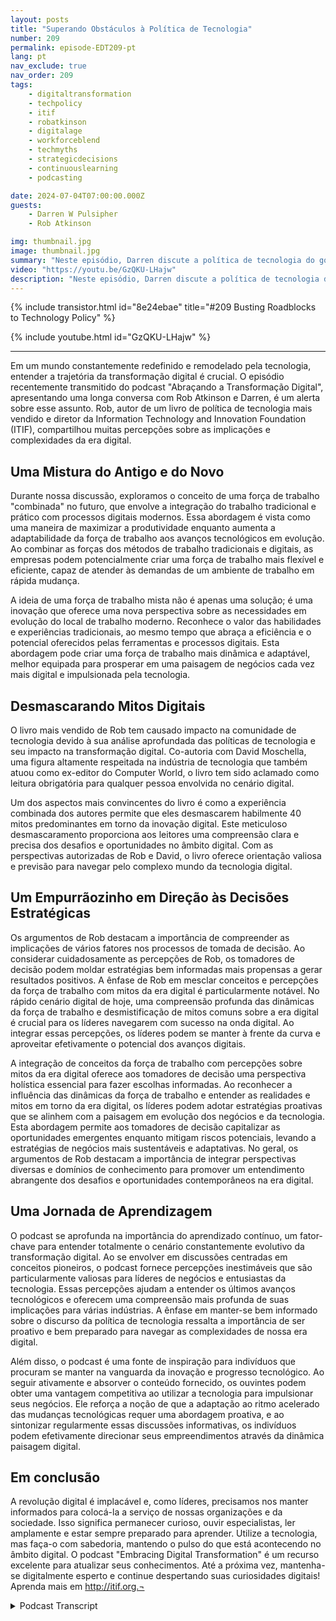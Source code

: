 ```yaml
---
layout: posts
title: "Superando Obstáculos à Política de Tecnologia"
number: 209
permalink: episode-EDT209-pt
lang: pt
nav_exclude: true
nav_order: 209
tags:
    - digitaltransformation
    - techpolicy
    - itif
    - robatkinson
    - digitalage
    - workforceblend
    - techmyths
    - strategicdecisions
    - continuouslearning
    - podcasting

date: 2024-07-04T07:00:00.000Z
guests:
    - Darren W Pulsipher
    - Rob Atkinson

img: thumbnail.jpg
image: thumbnail.jpg
summary: "Neste episódio, Darren discute a política de tecnologia do governo com Rob Atkinson, o presidente do Information Technology and Innovation Forum, um think tank de Washington, D.C., que aconselha o governo sobre política de tecnologia."
video: "https://youtu.be/GzQKU-LHajw"
description: "Neste episódio, Darren discute a política de tecnologia do governo com Rob Atkinson, o presidente do Information Technology and Innovation Forum, um think tank de Washington, D.C., que aconselha o governo sobre política de tecnologia."
---
```


<div>
{% include transistor.html id="8e24ebae" title="#209 Busting Roadblocks to Technology Policy" %}

{% include youtube.html id="GzQKU-LHajw" %}
</div>

---

Em um mundo constantemente redefinido e remodelado pela tecnologia, entender a trajetória da transformação digital é crucial. O episódio recentemente transmitido do podcast "Abraçando a Transformação Digital", apresentando uma longa conversa com Rob Atkinson e Darren, é um alerta sobre esse assunto. Rob, autor de um livro de política de tecnologia mais vendido e diretor da Information Technology and Innovation Foundation (ITIF), compartilhou muitas percepções sobre as implicações e complexidades da era digital.

## Uma Mistura do Antigo e do Novo

Durante nossa discussão, exploramos o conceito de uma força de trabalho "combinada" no futuro, que envolve a integração do trabalho tradicional e prático com processos digitais modernos. Essa abordagem é vista como uma maneira de maximizar a produtividade enquanto aumenta a adaptabilidade da força de trabalho aos avanços tecnológicos em evolução. Ao combinar as forças dos métodos de trabalho tradicionais e digitais, as empresas podem potencialmente criar uma força de trabalho mais flexível e eficiente, capaz de atender às demandas de um ambiente de trabalho em rápida mudança.

A ideia de uma força de trabalho mista não é apenas uma solução; é uma inovação que oferece uma nova perspectiva sobre as necessidades em evolução do local de trabalho moderno. Reconhece o valor das habilidades e experiências tradicionais, ao mesmo tempo que abraça a eficiência e o potencial oferecidos pelas ferramentas e processos digitais. Esta abordagem pode criar uma força de trabalho mais dinâmica e adaptável, melhor equipada para prosperar em uma paisagem de negócios cada vez mais digital e impulsionada pela tecnologia.

## Desmascarando Mitos Digitais

O livro mais vendido de Rob tem causado impacto na comunidade de tecnologia devido à sua análise aprofundada das políticas de tecnologia e seu impacto na transformação digital. Co-autoria com David Moschella, uma figura altamente respeitada na indústria de tecnologia que também atuou como ex-editor do Computer World, o livro tem sido aclamado como leitura obrigatória para qualquer pessoa envolvida no cenário digital.

Um dos aspectos mais convincentes do livro é como a experiência combinada dos autores permite que eles desmascarem habilmente 40 mitos predominantes em torno da inovação digital. Este meticuloso desmascaramento proporciona aos leitores uma compreensão clara e precisa dos desafios e oportunidades no âmbito digital. Com as perspectivas autorizadas de Rob e David, o livro oferece orientação valiosa e previsão para navegar pelo complexo mundo da tecnologia digital.

## Um Empurrãozinho em Direção às Decisões Estratégicas

Os argumentos de Rob destacam a importância de compreender as implicações de vários fatores nos processos de tomada de decisão. Ao considerar cuidadosamente as percepções de Rob, os tomadores de decisão podem moldar estratégias bem informadas mais propensas a gerar resultados positivos. A ênfase de Rob em mesclar conceitos e percepções da força de trabalho com mitos da era digital é particularmente notável. No rápido cenário digital de hoje, uma compreensão profunda das dinâmicas da força de trabalho e desmistificação de mitos comuns sobre a era digital é crucial para os líderes navegarem com sucesso na onda digital. Ao integrar essas percepções, os líderes podem se manter à frente da curva e aproveitar efetivamente o potencial dos avanços digitais.

A integração de conceitos da força de trabalho com percepções sobre mitos da era digital oferece aos tomadores de decisão uma perspectiva holística essencial para fazer escolhas informadas. Ao reconhecer a influência das dinâmicas da força de trabalho e entender as realidades e mitos em torno da era digital, os líderes podem adotar estratégias proativas que se alinhem com a paisagem em evolução dos negócios e da tecnologia. Esta abordagem permite aos tomadores de decisão capitalizar as oportunidades emergentes enquanto mitigam riscos potenciais, levando a estratégias de negócios mais sustentáveis e adaptativas. No geral, os argumentos de Rob destacam a importância de integrar perspectivas diversas e domínios de conhecimento para promover um entendimento abrangente dos desafios e oportunidades contemporâneos na era digital.

## Uma Jornada de Aprendizagem

O podcast se aprofunda na importância do aprendizado contínuo, um fator-chave para entender totalmente o cenário constantemente evolutivo da transformação digital. Ao se envolver em discussões centradas em conceitos pioneiros, o podcast fornece percepções inestimáveis que são particularmente valiosas para líderes de negócios e entusiastas da tecnologia. Essas percepções ajudam a entender os últimos avanços tecnológicos e oferecem uma compreensão mais profunda de suas implicações para várias indústrias. A ênfase em manter-se bem informado sobre o discurso da política de tecnologia ressalta a importância de ser proativo e bem preparado para navegar as complexidades de nossa era digital.

Além disso, o podcast é uma fonte de inspiração para indivíduos que procuram se manter na vanguarda da inovação e progresso tecnológico. Ao seguir ativamente e absorver o conteúdo fornecido, os ouvintes podem obter uma vantagem competitiva ao utilizar a tecnologia para impulsionar seus negócios. Ele reforça a noção de que a adaptação ao ritmo acelerado das mudanças tecnológicas requer uma abordagem proativa, e ao sintonizar regularmente essas discussões informativas, os indivíduos podem efetivamente direcionar seus empreendimentos através da dinâmica paisagem digital.

## Em conclusão

A revolução digital é implacável e, como líderes, precisamos nos manter informados para colocá-la a serviço de nossas organizações e da sociedade. Isso significa permanecer curioso, ouvir especialistas, ler amplamente e estar sempre preparado para aprender. Utilize a tecnologia, mas faça-o com sabedoria, mantendo o pulso do que está acontecendo no âmbito digital. O podcast "Embracing Digital Transformation" é um recurso excelente para atualizar seus conhecimentos. Até a próxima vez, mantenha-se digitalmente esperto e continue despertando suas curiosidades digitais! Aprenda mais em http://itif.org.¬



<details>
<summary> Podcast Transcript </summary>

<p></p>

</details>
